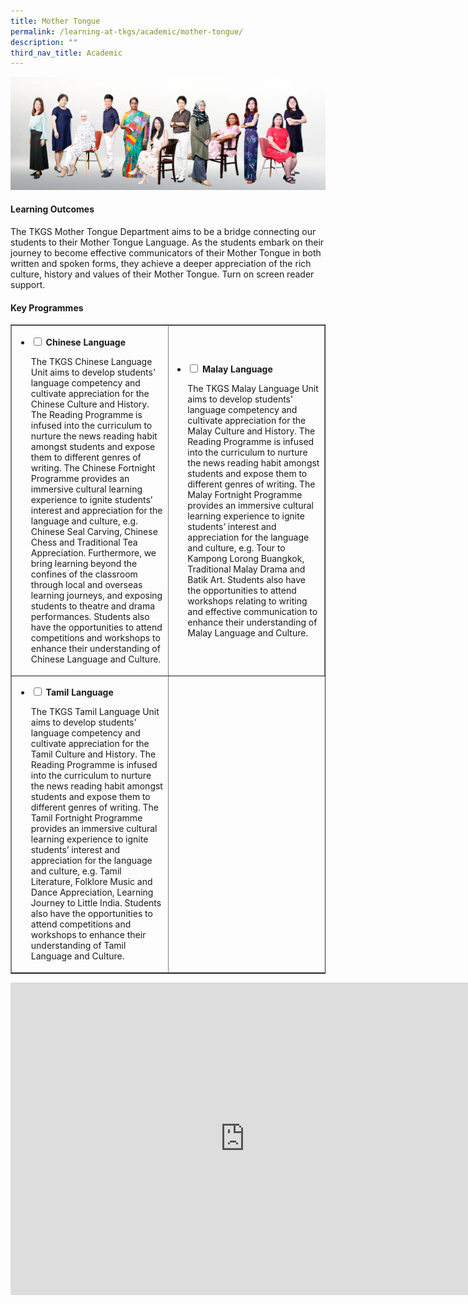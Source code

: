 ```yaml
---
title: Mother Tongue
permalink: /learning-at-tkgs/academic/mother-tongue/
description: ""
third_nav_title: Academic
---
```

<img src="/images/mt.png">
<h4><strong>Learning Outcomes</strong></h4>
<p>The TKGS Mother Tongue Department aims to be a bridge connecting our students to their Mother Tongue Language. As the students embark on their journey to become effective communicators of their Mother Tongue in both written and spoken forms, they achieve a deeper appreciation of the rich culture, history and values of their Mother Tongue. Turn on screen reader support.</p>
<h4><strong>Key Programmes</strong></h4>
<table style="border-collapse: collapse; width: 100%;" border="1">
<tbody>
<tr>
<td style="width: 50%;">
<ul class="jekyllcodex_accordion">
<li><strong><input id="accordion1" type="checkbox" /> <label for="accordion1">Chinese Language</label></strong>
<p>The TKGS Chinese Language Unit aims to develop students' language competency and cultivate appreciation for the Chinese Culture and History. The Reading Programme is infused into the curriculum to nurture the news reading habit amongst students and expose them to different genres of writing. The Chinese Fortnight Programme provides an immersive cultural learning experience to ignite students&rsquo; interest and appreciation for the language and culture, e.g. Chinese Seal Carving, Chinese Chess and Traditional Tea Appreciation. Furthermore, we bring learning beyond the confines of the classroom through local and overseas learning journeys, and exposing students to theatre and drama performances. Students also have the opportunities to attend competitions and workshops to enhance their understanding of Chinese Language and Culture.</p>
</li>
</ul>
</td>
<td style="width: 50%;">
<ul class="jekyllcodex_accordion">
<li><strong><input id="accordion2" type="checkbox" /> <label for="accordion2">Malay Language</label></strong>
<p>The TKGS Malay Language Unit aims to develop students' language competency and cultivate appreciation for the Malay Culture and History. The Reading Programme is infused into the curriculum to nurture the news reading habit amongst students and expose them to different genres of writing. The Malay Fortnight Programme provides an immersive cultural learning experience to ignite students&rsquo; interest and appreciation for the language and culture, e.g. Tour to Kampong Lorong Buangkok, Traditional Malay Drama and Batik Art. Students also have the opportunities to attend workshops relating to writing and effective communication to enhance their understanding of Malay Language and Culture.</p>
</li>
</ul>
</td>
</tr>
<tr>
<td style="width: 50%;">
<ul class="jekyllcodex_accordion">
<li><strong><input id="accordion3" type="checkbox" /> <label for="accordion3">Tamil Language</label></strong>
<p>The TKGS Tamil Language Unit aims to develop students' language competency and cultivate appreciation for the Tamil Culture and History. The Reading Programme is infused into the curriculum to nurture the news reading habit amongst students and expose them to different genres of writing. The Tamil Fortnight Programme provides an immersive cultural learning experience to ignite students&rsquo; interest and appreciation for the language and culture, e.g. Tamil Literature, Folklore Music and Dance Appreciation, Learning Journey to Little India. Students also have the opportunities to attend competitions and workshops to enhance their understanding of Tamil Language and Culture.</p>
</li>
</ul>
</td>
</tr>
</tbody>
</table>
<iframe src="https://docs.google.com/presentation/d/e/2PACX-1vTKSdNRJqjzmxvcyyr12XjL6B-eN3EfRoyt3RrQvllJCKk2XL9DkO1cOyYCJInpGYJZJlJ2JpHO9RY5/embed?start=false&loop=false&delayms=10000" frameborder="0" width="750" height="500" allowfullscreen="true"></iframe>